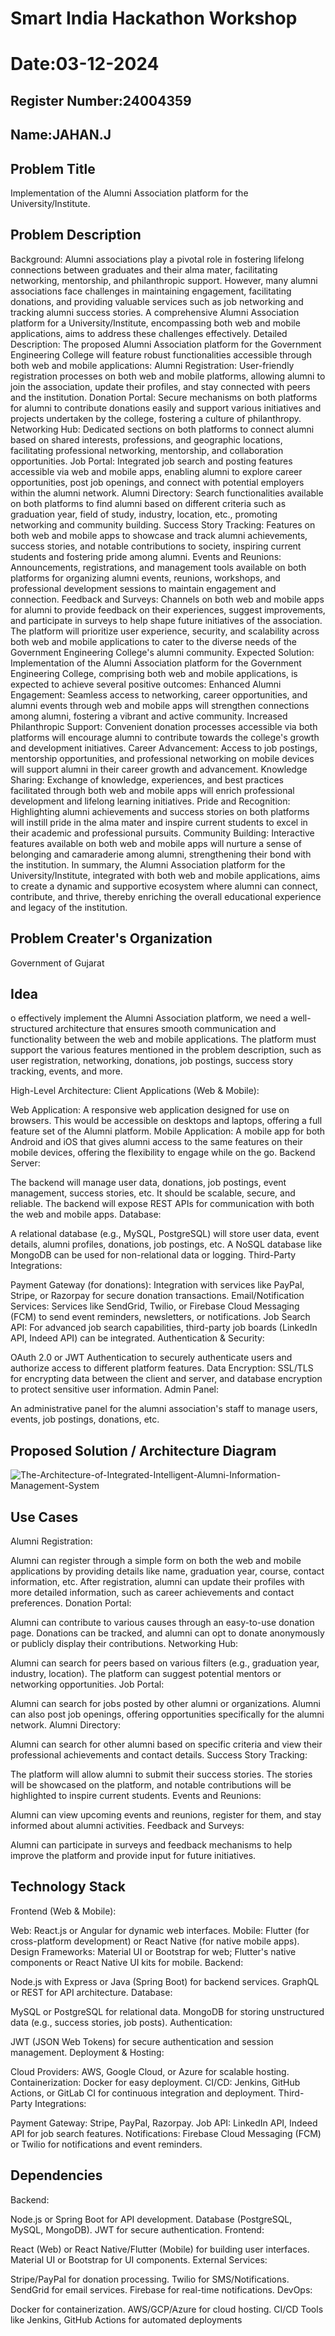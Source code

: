 # Smart India Hackathon Workshop
# Date:03-12-2024
## Register Number:24004359
## Name:JAHAN.J
## Problem Title
Implementation of the Alumni Association platform for the University/Institute.
## Problem Description
Background: Alumni associations play a pivotal role in fostering lifelong connections between graduates and their alma mater, facilitating networking, mentorship, and philanthropic support. However, many alumni associations face challenges in maintaining engagement, facilitating donations, and providing valuable services such as job networking and tracking alumni success stories. A comprehensive Alumni Association platform for a University/Institute, encompassing both web and mobile applications, aims to address these challenges effectively. Detailed Description: The proposed Alumni Association platform for the Government Engineering College will feature robust functionalities accessible through both web and mobile applications: Alumni Registration: User-friendly registration processes on both web and mobile platforms, allowing alumni to join the association, update their profiles, and stay connected with peers and the institution. Donation Portal: Secure mechanisms on both platforms for alumni to contribute donations easily and support various initiatives and projects undertaken by the college, fostering a culture of philanthropy. Networking Hub: Dedicated sections on both platforms to connect alumni based on shared interests, professions, and geographic locations, facilitating professional networking, mentorship, and collaboration opportunities. Job Portal: Integrated job search and posting features accessible via web and mobile apps, enabling alumni to explore career opportunities, post job openings, and connect with potential employers within the alumni network. Alumni Directory: Search functionalities available on both platforms to find alumni based on different criteria such as graduation year, field of study, industry, location, etc., promoting networking and community building. Success Story Tracking: Features on both web and mobile apps to showcase and track alumni achievements, success stories, and notable contributions to society, inspiring current students and fostering pride among alumni. Events and Reunions: Announcements, registrations, and management tools available on both platforms for organizing alumni events, reunions, workshops, and professional development sessions to maintain engagement and connection. Feedback and Surveys: Channels on both web and mobile apps for alumni to provide feedback on their experiences, suggest improvements, and participate in surveys to help shape future initiatives of the association. The platform will prioritize user experience, security, and scalability across both web and mobile applications to cater to the diverse needs of the Government Engineering College's alumni community. Expected Solution: Implementation of the Alumni Association platform for the Government Engineering College, comprising both web and mobile applications, is expected to achieve several positive outcomes: Enhanced Alumni Engagement: Seamless access to networking, career opportunities, and alumni events through web and mobile apps will strengthen connections among alumni, fostering a vibrant and active community. Increased Philanthropic Support: Convenient donation processes accessible via both platforms will encourage alumni to contribute towards the college's growth and development initiatives. Career Advancement: Access to job postings, mentorship opportunities, and professional networking on mobile devices will support alumni in their career growth and advancement. Knowledge Sharing: Exchange of knowledge, experiences, and best practices facilitated through both web and mobile apps will enrich professional development and lifelong learning initiatives. Pride and Recognition: Highlighting alumni achievements and success stories on both platforms will instill pride in the alma mater and inspire current students to excel in their academic and professional pursuits. Community Building: Interactive features available on both web and mobile apps will nurture a sense of belonging and camaraderie among alumni, strengthening their bond with the institution. In summary, the Alumni Association platform for the University/Institute, integrated with both web and mobile applications, aims to create a dynamic and supportive ecosystem where alumni can connect, contribute, and thrive, thereby enriching the overall educational experience and legacy of the institution.
## Problem Creater's Organization
Government of Gujarat

## Idea
o effectively implement the Alumni Association platform, we need a well-structured architecture that ensures smooth communication and functionality between the web and mobile applications. The platform must support the various features mentioned in the problem description, such as user registration, networking, donations, job postings, success story tracking, events, and more.

High-Level Architecture:
Client Applications (Web & Mobile):

Web Application: A responsive web application designed for use on browsers. This would be accessible on desktops and laptops, offering a full feature set of the Alumni platform.
Mobile Application: A mobile app for both Android and iOS that gives alumni access to the same features on their mobile devices, offering the flexibility to engage while on the go.
Backend Server:

The backend will manage user data, donations, job postings, event management, success stories, etc. It should be scalable, secure, and reliable. The backend will expose REST APIs for communication with both the web and mobile apps.
Database:

A relational database (e.g., MySQL, PostgreSQL) will store user data, event details, alumni profiles, donations, job postings, etc. A NoSQL database like MongoDB can be used for non-relational data or logging.
Third-Party Integrations:

Payment Gateway (for donations): Integration with services like PayPal, Stripe, or Razorpay for secure donation transactions.
Email/Notification Services: Services like SendGrid, Twilio, or Firebase Cloud Messaging (FCM) to send event reminders, newsletters, or notifications.
Job Search API: For advanced job search capabilities, third-party job boards (LinkedIn API, Indeed API) can be integrated.
Authentication & Security:

OAuth 2.0 or JWT Authentication to securely authenticate users and authorize access to different platform features.
Data Encryption: SSL/TLS for encrypting data between the client and server, and database encryption to protect sensitive user information.
Admin Panel:

An administrative panel for the alumni association's staff to manage users, events, job postings, donations, etc.


## Proposed Solution / Architecture Diagram
![The-Architecture-of-Integrated-Intelligent-Alumni-Information-Management-System](https://github.com/user-attachments/assets/0dde2606-1ecf-4b51-bda2-ff7fc9e433a5)



## Use Cases
Alumni Registration:

Alumni can register through a simple form on both the web and mobile applications by providing details like name, graduation year, course, contact information, etc.
After registration, alumni can update their profiles with more detailed information, such as career achievements and contact preferences.
Donation Portal:

Alumni can contribute to various causes through an easy-to-use donation page.
Donations can be tracked, and alumni can opt to donate anonymously or publicly display their contributions.
Networking Hub:

Alumni can search for peers based on various filters (e.g., graduation year, industry, location).
The platform can suggest potential mentors or networking opportunities.
Job Portal:

Alumni can search for jobs posted by other alumni or organizations.
Alumni can also post job openings, offering opportunities specifically for the alumni network.
Alumni Directory:

Alumni can search for other alumni based on specific criteria and view their professional achievements and contact details.
Success Story Tracking:

The platform will allow alumni to submit their success stories.
The stories will be showcased on the platform, and notable contributions will be highlighted to inspire current students.
Events and Reunions:

Alumni can view upcoming events and reunions, register for them, and stay informed about alumni activities.
Feedback and Surveys:

Alumni can participate in surveys and feedback mechanisms to help improve the platform and provide input for future initiatives.


## Technology Stack
Frontend (Web & Mobile):

Web: React.js or Angular for dynamic web interfaces.
Mobile: Flutter (for cross-platform development) or React Native (for native mobile apps).
Design Frameworks: Material UI or Bootstrap for web; Flutter's native components or React Native UI kits for mobile.
Backend:

Node.js with Express or Java (Spring Boot) for backend services.
GraphQL or REST for API architecture.
Database:

MySQL or PostgreSQL for relational data.
MongoDB for storing unstructured data (e.g., success stories, job posts).
Authentication:

JWT (JSON Web Tokens) for secure authentication and session management.
Deployment & Hosting:

Cloud Providers: AWS, Google Cloud, or Azure for scalable hosting.
Containerization: Docker for easy deployment.
CI/CD: Jenkins, GitHub Actions, or GitLab CI for continuous integration and deployment.
Third-Party Integrations:

Payment Gateway: Stripe, PayPal, Razorpay.
Job API: LinkedIn API, Indeed API for job search features.
Notifications: Firebase Cloud Messaging (FCM) or Twilio for notifications and event reminders.


## Dependencies
Backend:

Node.js or Spring Boot for API development.
Database (PostgreSQL, MySQL, MongoDB).
JWT for secure authentication.
Frontend:

React (Web) or React Native/Flutter (Mobile) for building user interfaces.
Material UI or Bootstrap for UI components.
External Services:

Stripe/PayPal for donation processing.
Twilio for SMS/Notifications.
SendGrid for email services.
Firebase for real-time notifications.
DevOps:

Docker for containerization.
AWS/GCP/Azure for cloud hosting.
CI/CD Tools like Jenkins, GitHub Actions for automated deployments

